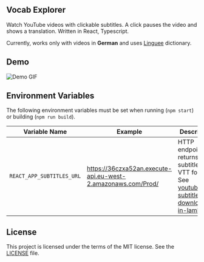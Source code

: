 ## Vocab Explorer

Watch YouTube videos with clickable subtitles. A click pauses the video and shows a translation.
Written in React, Typescript.

Currently, works only with videos in **German** and uses [Linguee](https://www.linguee.com/) dictionary.

## Demo

![Demo GIF](./docs/vocab-explorer-demo.gif)

## Environment Variables

The following environment variables must be set when running (`npm start`) or building (`npm run build`).



| Variable Name                      | Example                                                      | Description |
|------------------------------------|--------------------------------------------------------------|-------------|
| `REACT_APP_SUBTITLES_URL`           | https://36czxa52an.execute-api.eu-west-2.amazonaws.com/Prod/ | HTTP endpoint that returns subtitles in VTT format. See [youtube-subtitle-downloader-in-lambda](https://github.com/sgalushin/youtube-subtitle-downloader-in-lambda). |


## License

This project is licensed under the terms of the MIT license. See the [LICENSE](./LICENSE.txt) file.